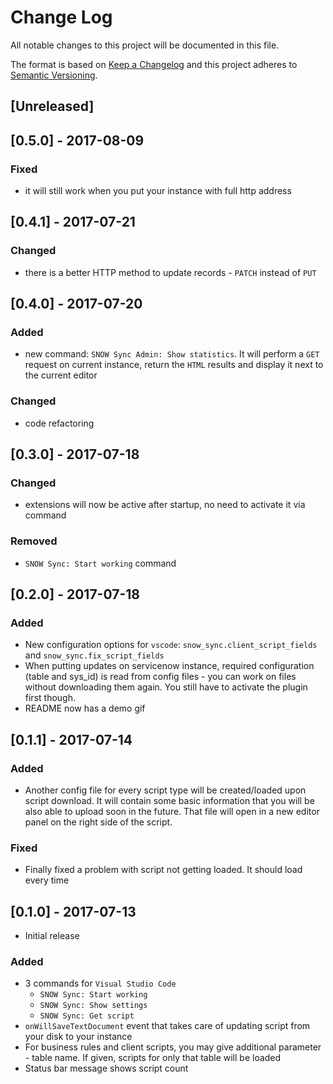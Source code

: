 # Change Log

All notable changes to this project will be documented in this file.

The format is based on [Keep a Changelog](http://keepachangelog.com/en/1.0.0/)
and this project adheres to [Semantic Versioning](http://semver.org/spec/v2.0.0.html).

## [Unreleased]

## [0.5.0] - 2017-08-09
### Fixed
- it will still work when you put your instance with full http address

## [0.4.1] - 2017-07-21
### Changed
- there is a better HTTP method to update records - `PATCH` instead of `PUT`

## [0.4.0] - 2017-07-20
### Added
- new command: `SNOW Sync Admin: Show statistics`. It will perform a `GET` request on current instance, return the `HTML` results and display it next to the current editor

### Changed
- code refactoring

## [0.3.0] - 2017-07-18
### Changed
- extensions will now be active after startup, no need to activate it via command

### Removed
- `SNOW Sync: Start working` command

## [0.2.0] - 2017-07-18
### Added
- New configuration options for `vscode`: `snow_sync.client_script_fields` and `snow_sync.fix_script_fields`
- When putting updates on servicenow instance, required configuration (table and sys_id) is read from config files - you can work on files without downloading them again. You still have to activate the plugin first though.
- README now has a demo gif

## [0.1.1] - 2017-07-14
### Added
- Another config file for every script type will be created/loaded upon script download. It will contain some basic information that you will be also able to upload soon in the future. That file will open in a new editor panel on the right side of the script.

### Fixed
- Finally fixed a problem with script not getting loaded. It should load every time

## [0.1.0] - 2017-07-13
- Initial release

### Added
- 3 commands for `Visual Studio Code`
  - `SNOW Sync: Start working`
  - `SNOW Sync: Show settings`
  - `SNOW Sync: Get script`
- `onWillSaveTextDocument` event that takes care of updating script from your disk to your instance
- For business rules and client scripts, you may give additional parameter - table name. If given, scripts for only that table will be loaded
- Status bar message shows script count